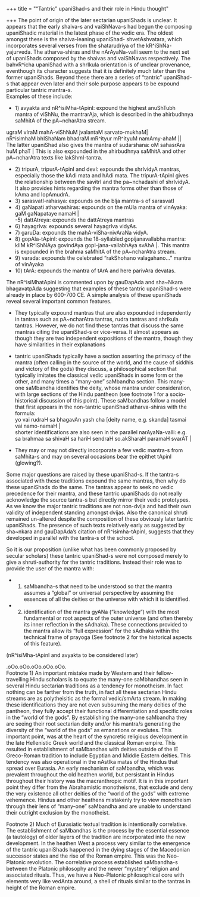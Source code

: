 +++
title = "“Tantric” upaniShad-s and their role in Hindu thought"

+++
The point of origin of the later sectarian upaniShads is unclear. It
appears that the early shaiva-s and vaiShNava-s had begun the composing
upaniShadic material in the latest phase of the vedic era. The oldest
amongst these is the shaiva-leaning upaniShad- shvetAshvatara, which
incorporates several verses from the shatarudriya of the
kR^iShNa-yajurveda. The atharva-shiras and the nArAyaNa-valli seem to
the next set of upaniShads composed by the shaivas and vaiShNavas
respectively. The bahvR^icha upaniShad with a shrIkula orientation is of
unclear provenance, eventhough its character suggests that it is
definitely much later than the former upaniShads. Beyond these there are
a series of “tantric” upaniShad-s that appear even later and their sole
purpose appears to be expound particular tantric mantra-s.  
Examples of these include: 
 
- 1\) avyakta and nR^isiMha-tApinI: expound the highest anuShTubh mantra
of viShNu, the mantrarAja, which is described in the ahirbudhnya saMhitA
of the pA\~ncharAtra stream.

ugraM vIraM mahA-viShNuM jvalantaM sarvato-mukhaM|  
nR^isimhaM bhIShaNam bhadraM mR^ityur mR^ityuM namAmy-ahaM ||  
The latter upaniShad also gives the mantra of sudarshana: oM sahasrAra
huM phaT | This is also expounded in the ahirbudhnya saMhitA and other
pA\~ncharAtra texts like lakShmI-tantra.  

- 2\) tripurA, tripurA-tApinI and devI: expounds the shrIvidyA mantras,
especially those the kAdi mata and hAdi mata. The tripurA-tApinI gives
the relationship between the savitrI and the pa\~nchadashi of shrIvidyA.
It also provides hints regarding the mantra forms other than those of
kAma and lopAmudrA.  
- 3\) sarasvatI-rahasya: expounds on the bIja mantra-s of sarasvatI  
- 4\) gaNapati atharvashiras: expounds on the mUla mantra of vinAyaka: gaM
gaNapataye namaH |  
-5\) dattAtreya: expounds the dattAtreya mantras  
- 6\) hayagrIva: expounds several hayagrIva vidyAs.  
- 7\) garuDa: expounds the mahA-viSha-nivAraNa vidyA.  
- 8\) gopAla-tApinI: expounds the 18-syllabled gopijanavallabha mantra:
klIM kR^iShNAya govindAya gopI-jana-vallabhAya svAhA |. This mantra is
expounded in the brahma saMhitA of the pA\~ncharAtra stream.  
- 9\) varada: expounds the celebrated “rakShohano valagahano…” mantra of
vinAyaka  
- 10\) tArA: expounds the mantra of tArA and here parivAra devatas.

The nR^isiMhatApini is commented upon by gauDapAda and sha\~Nkara
bhagavatpAda suggesting that examples of these tantric upaniShad-s were
already in place by 600-700 CE. A simple analysis of these upaniShads
reveal several important common features.

- They typically expound mantras that are also expounded independently
in tantras such as pA\~ncharAtra tantras, rudra tantras and shrIkula
tantras. However, we do not find these tantras that discuss the same
mantras citing the upaniShad-s or vice-versa. It almost appears as
though they are two independent expositions of the mantra, though they
have similarities in their explanations

- tantric upaniShads typically have a section asserting the primacy of
the mantra (often calling in the source of the world, and the cause of
siddhis and victory of the gods) they discuss, a philosophical section
that typically imitates the classical vedic upaniShads in some form or
the other, and many times a “many-one” saMbandha section. This many-one
saMbandha identifies the deity, whose mantra under consideration, with
large sections of the Hindu pantheon (see footnote 1 for a
socio-historical discussion of this point). These saMbandhas follow a
model that first appears in the non-tantric upaniShad atharva-shiras
with the formula:  
yo vai rudraH sa bhagavAn yash cha \[deity name, e.g. skanda\] tasmai
vai namo-namaH |  
shorter identifications are also seen in the parallel narAyaNa-valli:
e.g. sa brahmaa sa shivaH sa hariH sendraH so.akSharaH paramaH svarAT |

- They may or may not directly incorporate a few vedic mantra-s from
saMhita-s and may on several occasions bear the epithet tApinI
(glowing?).

Some major questions are raised by these upaniShad-s. If the tantra-s
associated with these traditions expound the same mantras, then why do
these upaniShads do the same. The tantras appear to seek no vedic
precedence for their mantra, and these tantric upaniShads do not really
acknowledge the source tantra-s but directly mirror their vedic
prototypes. As we know the major tantric traditions are not non-dvija
and had their own validity of independent standing amongst dvijas. Also
the canonical shruti remained un-altered despite the composition of
these obviously later tantric upaniShads. The presence of such texts
relatively early as suggested by sha\~nkara and gauDapAda’s citation of
nR^isimha-tApinI, suggests that they developed in parallel with the
tantra-s of the school.

So it is our proposition (unlike what has been
commonly proposed by secular scholars) these tantric upaniShad-s were
not composed merely to give a shruti-authority for the tantric
traditions. Instead their role was to provide the user of the mantra
with:

- 1) saMbandha-s that need to be understood so that the mantra
assumes a “global” or universal perspective by assuming the essences of
all the deities or the universe with which it is identified.
- 2) identification of the mantra gyANa (“knowledge”) with the most
fundamental or root aspects of the outer universe (and often thereby its
inner reflection in the sAdhaka). These connections provided to the
mantra allow its “full expression” for the sAdhaka within the technical
frame of prayoga (See footnote 2 for the historical aspects of this
feature).

(nR^isiMha-tApinI and avyakta to be considered later)

.oOo.oOo.oOo.oOo.oOo.  
Footnote 1) An important mistake made by Western and their
fellow-travelling Hindu scholars is to equate the many-one saMbhandhas
seen in several Hindu sectarian traditions as a tendency for monotheism.
In fact nothing can be farther from the truth, in fact all these
sectarian Hindu streams are as polytheisitic as the formal vedic/smArta
stream. In making these identifications they are not even subsuming the
many deities of the pantheon, they fully accept their functional
differentiation and specific roles in the “world of the gods”. By
establishing the many-one saMbandha they are seeing their root sectarian
deity and/or his mantra/s generating the diversity of the “world of the
gods” as emanations or evolutes. This important point, was at the heart
of the syncretic religious development in the late Hellenistic Greek
world and the classical Roman empire. This resulted in establishment of
saMbandhas with deities outside of the IE Greco-Roman tradition to
include Egyptian and Middle Eastern deities. This tendency was also
operational in the nAstIka matas of the Hindus that spread over Eurasia.
An early mechanism of saMbandha, which was prevalent throughout the old
heathen world, but persistant in Hindus throughout their history was the
macranthropic motif. It is in this important point they differ from the
Abrahamistic monotheisms, that exclude and deny the very existence all
other deities of the “world of the gods” with extreme vehemence. Hindus
and other heathens mistakenly try to view monotheism through their lens
of “many-one” saMbandha and are unable to understand their outright
exclusion by the monotheist.

Footnote 2) Much of Eurasiatic textual tradition is intentionally
correlative. The establishment of saMbandhas is the process by the
essential essence (a tautology) of older layers of the tradition are
incorporated into the new development. In the heathen West a process
very similar to the emergence of the tantric upaniShads happened in the
dying stages of the Macedonian successor states and the rise of the
Roman empire. This was the Neo-Platonic revolution. The correlative
process established saMbandha-s between the Platonic philosophy and the
newer “mystery” religion and associated rituals. Thus, we have a
Neo-Platonic philosophical core with elements very like vedAnta around,
a shell of rituals similar to the tantras in height of the Roman empire.
